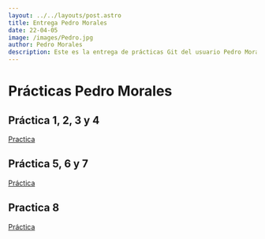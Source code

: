 ```yaml
---
layout: ../../layouts/post.astro
title: Entrega Pedro Morales
date: 22-04-05
image: /images/Pedro.jpg
author: Pedro Morales
description: Este es la entrega de prácticas Git del usuario Pedro Morales
---
```


# Prácticas Pedro Morales

## Práctica 1, 2, 3 y 4

[Practica](https://github.com/MasterPedro1/Practica_1.2)

## Práctica 5, 6 y 7

[Práctica](https://github.com/MasterPedro1/DocusaurusP)

## Practica 8

[Práctica](https://github.com/MasterPedro1/MasterPedro1)

